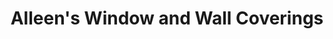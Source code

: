 ---
title: "Alleen's Window and Wall Coverings"
url: /toronto/alleens-window-and-wall-coverings/
shop: Gardinen
---